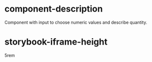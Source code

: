 # component-description

Component with input to choose numeric values and describe quantity.

# storybook-iframe-height
5rem
